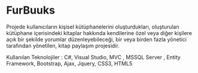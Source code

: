 # FurBuuks
Projede kullanıcıların kişisel kütüphanelerini
oluşturdukları, oluşturulan kütüphane içerisindeki kitaplar hakkında kendilerine özel veya
diğer kişilere açık bir şekilde yorumlar düzenleyebileceği, bir veya birden fazla yönetici
tarafından yönetilen, kitap paylaşım projesidir.

Kullanılan Teknolojiler : C#, Visual Studio, MVC , MSSQL Server , Entity Framework, Bootstrap,
Ajax, Jquery, CSS3, HTML5
